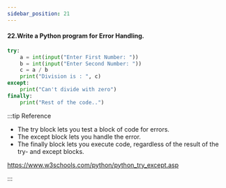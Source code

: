 ```yaml
---
sidebar_position: 21
---
```


#### 22.Write a Python program for Error Handling.

```python
try:
    a = int(input("Enter First Number: "))
    b = int(input("Enter Second Number: "))
    c = a / b
    print("Division is : ", c)
except:
    print("Can't divide with zero")
finally:
    print("Rest of the code..")
```

:::tip Reference

- The try block lets you test a block of code for errors.
- The except block lets you handle the error.
- The finally block lets you execute code, regardless of the result of the try- and except blocks.

https://www.w3schools.com/python/python_try_except.asp

:::

